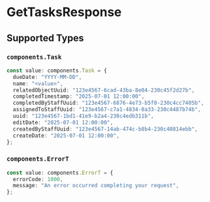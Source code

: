 # GetTasksResponse


## Supported Types

### `components.Task`

```typescript
const value: components.Task = {
  dueDate: "YYYY-MM-DD",
  name: "<value>",
  relatedObjectUuid: "123e4567-6cad-43ba-8e04-230c45f2d27b",
  completedTimestamp: "2025-07-01 12:00:00",
  completedByStaffUuid: "123e4567-6876-4e73-b5f0-230c4cc7405b",
  assignedToStaffUuid: "123e4567-c7a1-4834-8a33-230c4487b74b",
  uuid: "123e4567-1bd1-41e9-b2a4-230c4edb311b",
  editDate: "2025-07-01 12:00:00",
  createdByStaffUuid: "123e4567-14ab-474c-b8b4-230c40814ebb",
  createDate: "2025-07-01 12:00:00",
};
```

### `components.ErrorT`

```typescript
const value: components.ErrorT = {
  errorCode: 1000,
  message: "An error occurred completing your request",
};
```

